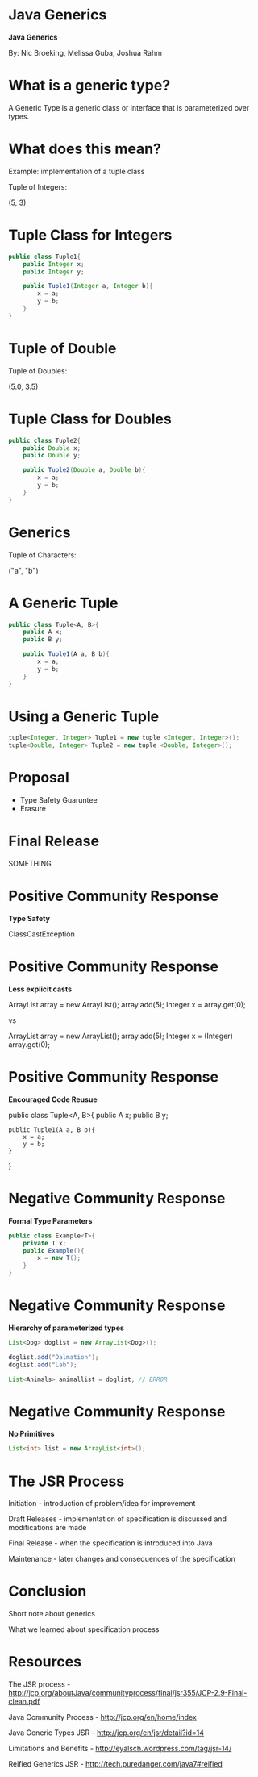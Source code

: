 Java Generics
=============

**Java Generics**

By: Nic Broeking, Melissa Guba, Joshua Rahm

What is a generic type?
=======================

A Generic Type is a generic class or interface that is parameterized over types.


What does this mean?
====================

Example: implementation of a tuple class

Tuple of Integers:

(5, 3)

Tuple Class for Integers
=====================

~~~~~~~~~~~~~~~~~~~~~~~~~~~~~~~~~~~~~~~~~~~~~~~~~~~~~~~~~~java
public class Tuple1{
	public Integer x;
	public Integer y;

	public Tuple1(Integer a, Integer b){
		x = a;
		y = b;
	}
}
~~~~~~~~~~~~~~~~~~~~~~~~~~~~~~~~~~~~~~~~~~~~~~~~~~~~~~~~~~~~~~

Tuple of Double
===============

Tuple of Doubles:

(5.0, 3.5)


Tuple Class for Doubles
====================

~~~~~~~~~~~~~~~~~~~~~~~~~~~~~~~~~~~~~~~~~~~~~~~~~~~~~~~~~~java
public class Tuple2{
	public Double x;
	public Double y;

	public Tuple2(Double a, Double b){
		x = a;
		y = b;
	}
}
~~~~~~~~~~~~~~~~~~~~~~~~~~~~~~~~~~~~~~~~~~~~~~~~~~~~~~~~~~~~~~


Generics
========

Tuple of Characters:

("a", "b")


A Generic Tuple
===============

~~~~~~~~~~~~~~~~~~~~~~~~~~~~~~~~~~~~~~~~~~~~~~~~~~~~~~~~~~java
public class Tuple<A, B>{
	public A x;
	public B y;

	public Tuple1(A a, B b){
		x = a;
		y = b;
	}
}
~~~~~~~~~~~~~~~~~~~~~~~~~~~~~~~~~~~~~~~~~~~~~~~~~~~~~~~~~~~~~~


Using a Generic Tuple
=====================

~~~~~~~~~~~~~~~~~~~~~~~~~~~~~~~~~~~~~~~~~~~~~~~~~~~~~~~~~~java
tuple<Integer, Integer> Tuple1 = new tuple <Integer, Integer>();
tuple<Double, Integer> Tuple2 = new tuple <Double, Integer>();
~~~~~~~~~~~~~~~~~~~~~~~~~~~~~~~~~~~~~~~~~~~~~~~~~~~~~~~~~~~~~~


Proposal
========

* Type Safety Guaruntee
* Erasure



Final Release
=============
SOMETHING


Positive Community Response
===========================
**Type Safety**

ClassCastException


Positive Community Response
===========================
**Less explicit casts**

ArrayList<Integer> array = new ArrayList<Integer>();
array.add(5);
Integer x = array.get(0);

vs

ArrayList array = new ArrayList();
array.add(5);
Integer x = (Integer) array.get(0);


Positive Community Response
===========================
**Encouraged Code Reusue**

public class Tuple<A, B>{
	public A x;
	public B y;

	public Tuple1(A a, B b){
		x = a;
		y = b;
	}
}


Negative Community Response
===========================
**Formal Type Parameters**

~~~~~~~~~~~~~~~~~~~~~~~~~~~~~~~~~~~~~~~~~~~~~~~~~~~~~~~~~~java
public class Example<T>{
	private T x;
	public Example(){
		x = new T();
	}
}
~~~~~~~~~~~~~~~~~~~~~~~~~~~~~~~~~~~~~~~~~~~~~~~~~~~~~~~~~~~~~~

Negative Community Response
===========================
**Hierarchy of parameterized types**

~~~~~~~~~~~~~~~~~~~~~~~~~~~~~~~~~~~~~~~~~~~~~~~~~~~~~~~~~~java
List<Dog> doglist = new ArrayList<Dog>();

doglist.add("Dalmation");
doglist.add("Lab");

List<Animals> animallist = doglist; // ERROR
~~~~~~~~~~~~~~~~~~~~~~~~~~~~~~~~~~~~~~~~~~~~~~~~~~~~~~~~~~~~~~

Negative Community Response
==========================
**No Primitives**

~~~~~~~~~~~~~~~~~~~~~~~~~~~~~~~~~~~~~~~~~~~~~~~~~~~~~~~~~~java
List<int> list = new ArrayList<int>();
~~~~~~~~~~~~~~~~~~~~~~~~~~~~~~~~~~~~~~~~~~~~~~~~~~~~~~~~~~~~~~


The JSR Process
===============

Initiation - introduction of problem/idea for improvement

Draft Releases - implementation of specification is discussed and modifications are made

Final Release - when the specification is introduced into Java

Maintenance - later changes and consequences of the specification


Conclusion
==========

Short note about generics

What we learned about specification process

Resources
=========
The JSR process - http://jcp.org/aboutJava/communityprocess/final/jsr355/JCP-2.9-Final-clean.pdf

Java Community Process - http://jcp.org/en/home/index

Java Generic Types JSR - http://jcp.org/en/jsr/detail?id=14

Limitations and Benefits - http://eyalsch.wordpress.com/tag/jsr-14/

Reified Generics JSR - http://tech.puredanger.com/java7#reified





